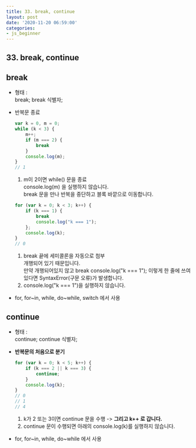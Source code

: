 ```yaml
---
title: 33. break, continue
layout: post
date: '2020-11-20 06:59:00'
categories:
- js_beginner
---
```


## 33. break, continue

## break

* 형태 :  
  break;
  break 식별자;
  
* 반복문 종료

    ```javascript
    var k = 0, m = 0;
    while (k < 3) {
        m++;
        if (m === 2) {
            break
        }
        console.log(m);
    }
    // 1
    ```
    
    1. m이 2이면 while() 문을 종료  
       console.log(m) 을 실행하지 않습니다.  
       break 문을 만나 반복을 중단하고 블록 바깥으로 이동합니다.
       
    ```javascript
    for (var k = 0; k < 3; k++) {
        if (k === 1) {
            break
            console.log("k === 1");
        };
        console.log(k);
    }
    // 0
    ```
    
    1. break 끝에 세미콜론을 자동으로 첨부  
       개행되어 있기 때문입니다.  
       만약 개행되어있지 않고 break console.log("k === 1"); 이렇게 한 줄에 쓰여있다면 SyntaxError(구문 오류)가 발생합니다.
    2. console.log("k === 1")을 실행하지 않습니다.

* for, for~in, while, do~while, switch 에서 사용

## continue

* 형태 :  
  continue;
  continue 식별자;
  
* **반복문의 처음으로 분기**

    ```javascript
    for (var k = 0; k < 5; k++) {
        if (k === 2 || k === 3) {
            continue;
        }
        console.log(k);
    }
    // 0
    // 1
    // 4
    ```
    
    1. k가 2 또는 3이면 continue 문을 수행 -&gt; **그리고 k++ 로 갑니다.**
    2. continue 문이 수행되면 아래의 console.log(k)를 실행하지 않습니다.

* for, for~in, while, do~while 에서 사용